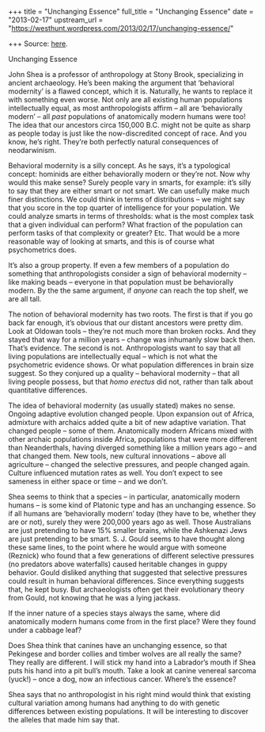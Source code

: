 +++
title = "Unchanging Essence"
full_title = "Unchanging Essence"
date = "2013-02-17"
upstream_url = "https://westhunt.wordpress.com/2013/02/17/unchanging-essence/"

+++
Source: [here](https://westhunt.wordpress.com/2013/02/17/unchanging-essence/).

Unchanging Essence

John Shea is a professor of anthropology at Stony Brook, specializing in
ancient archaeology. He’s been making the argument that ‘behavioral
modernity’ is a flawed concept, which it is. Naturally, he wants to
replace it with something even worse. Not only are all existing human
populations intellectually equal, as most anthropologists affirm – all
are ‘behaviorally modern’ – all *past* populations of anatomically
modern humans were too! The idea that our ancestors circa 150,000 B.C.
might not be quite as sharp as people today is just like the
now-discredited concept of race. And you know, he’s right. They’re both
perfectly natural consequences of neodarwinism.

Behavioral modernity is a silly concept. As he says, it’s a typological
concept: hominids are either behaviorally modern or they’re not. Now why
would this make sense? Surely people vary in smarts, for example: it’s
silly to say that they are either smart or not smart. We can usefully
make much finer distinctions. We could think in terms of distributions –
we might say that you score in the top quarter of intelligence for your
population. We could analyze smarts in terms of thresholds: what is the
most complex task that a given individual can perform? What fraction of
the population can perform tasks of that complexity or greater? Etc.
That would be a more reasonable way of looking at smarts, and this is of
course what psychometrics does.

It’s also a group property. If even a few members of a population do
something that anthropologists consider a sign of behavioral modernity –
like making beads – everyone in that population must be behaviorally
modern. By the the same argument, if *anyone* can reach the top shelf,
we are all tall.

The notion of behavioral modernity has two roots. The first is that if
you go back far enough, it’s obvious that our distant ancestors were
pretty dim. Look at Oldowan tools – they’re not much more than broken
rocks. And they stayed that way for a million years – change was
inhumanly slow back then. That’s evidence. The second is not.
Anthropologists want to say that all living populations are
intellectually equal – which is not what the psychometric evidence
shows. Or what population differences in brain size suggest. So they
conjured up a quality – behavioral modernity – that all living people
possess, but that *homo erectus* did not, rather than talk about
quantitative differences.

The idea of behavioral modernity (as usually stated) makes no sense.
Ongoing adaptive evolution changed people. Upon expansion out of Africa,
admixture with archaics added quite a bit of new adaptive variation.
That changed people – some of them. Anatomically modern Africans mixed
with other archaic populations inside Africa, populations that were more
different than Neanderthals, having diverged something like a million
years ago – and that changed them. New tools, new cultural innovations –
above all agriculture – changed the selective pressures, and people
changed again. Culture influenced mutation rates as well. You don’t
expect to see sameness in either space or time – and we don’t.

Shea seems to think that a species – in particular, anatomically modern
humans – is some kind of Platonic type and has an unchanging essence. So
if all humans are ‘behaviorally modern’ today (they have to be, whether
they are or not), surely they were 200,000 years ago as well. Those
Australians are just pretending to have 15% smaller brains, while the
Ashkenazi Jews are just pretending to be smart. S. J. Gould seems to
have thought along these same lines, to the point where he would argue
with someone (Reznick) who found that a few generations of different
selective pressures (no predators above waterfalls) caused heritable
changes in guppy behavior. Gould disliked anything that suggested that
selective pressures could result in human behavioral differences. Since
everything suggests that, he kept busy. But archaeologists often get
their evolutionary theory from Gould, not knowing that he was a lying
jackass.

If the inner nature of a species stays always the same, where did
anatomically modern humans come from in the first place? Were they found
under a cabbage leaf?

Does Shea think that canines have an unchanging essence, so that
Pekingese and border collies and timber wolves are all really the same?
They really are different. I will stick my hand into a Labrador’s mouth
if Shea puts his hand into a pit bull’s mouth. Take a look at canine
venereal sarcoma (yuck!) – once a dog, now an infectious cancer. Where’s
the essence?

Shea says that no anthropologist in his right mind would think that
existing cultural variation among humans had anything to do with genetic
differences between existing populations. It will be interesting to
discover the alleles that made him say that.

